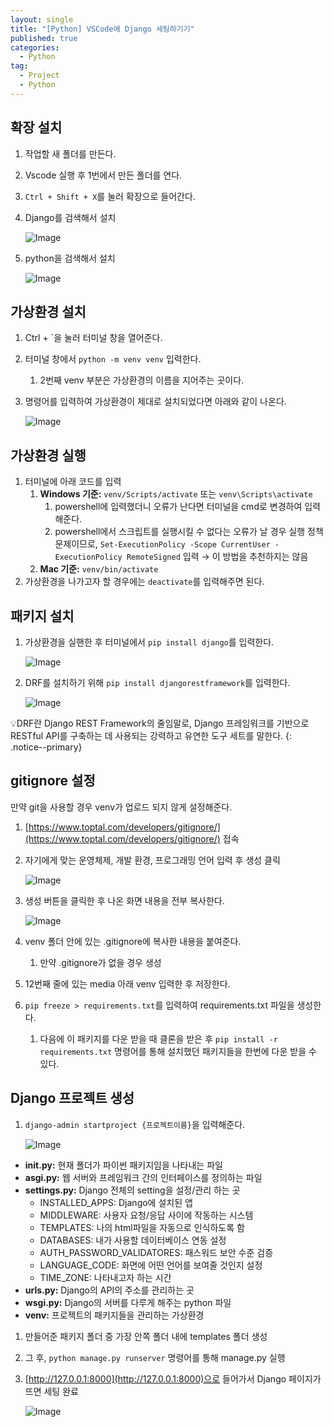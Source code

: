 ```yaml
---
layout: single
title: "[Python] VSCode에 Django 세팅하기기"
published: true
categories:
  - Python
tag:
  - Project
  - Python
---
```


## 확장 설치

1. 작업할 새 폴더를 만든다.
2. Vscode 실행 후 1번에서 만든 폴더를 연다.
3. `Ctrl + Shift + X`를 눌러 확장으로 들어간다.
4. Django를 검색해서 설치
    
    ![Image](https://github.com/user-attachments/assets/1dee5ac8-df10-4b6c-bbca-86428b21bc58)
    
5. python을 검색해서 설치
    
    ![Image](https://github.com/user-attachments/assets/2e6ac324-a2cf-464c-bec9-65981aa305b0)
    

## 가상환경 설치

1. Ctrl + `을 눌러 터미널 창을 열어준다.
2. 터미널 창에서 `python -m venv venv` 입력한다.
    1. 2번째 venv 부분은 가상환경의 이름을 지어주는 곳이다.
3. 명령어를 입력하여 가상환경이 제대로 설치되었다면 아래와 같이 나온다.
    
    ![Image](https://github.com/user-attachments/assets/58ff0857-04ad-41ba-a521-61f0be57805a)
    

## 가상환경 실행

1. 터미널에 아래 코드를 입력
    1. **Windows 기준:** `venv/Scripts/activate` 또는 `venv\Scripts\activate`
        1. powershell에 입력했더니 오류가 난다면 터미널을 cmd로 변경하여 입력해준다.
        2. powershell에서 스크립트를 실행시킬 수 없다는 오류가 날 경우 실행 정책 문제이므로, `Set-ExecutionPolicy -Scope CurrentUser -ExecutionPolicy RemoteSigned` 입력 → 이 방법을 추천하지는 않음
    2. **Mac 기준:** `venv/bin/activate`
2. 가상환경을 나가고자 할 경우에는 `deactivate`를 입력해주면 된다.

## 패키지 설치

1. 가상환경을 실핸한 후 터미널에서 `pip install django`를 입력한다.
    
    ![Image](https://github.com/user-attachments/assets/b4a36c64-4ef3-4c65-8cc6-7b4e05740324)
    

1. DRF를 설치하기 위해 `pip install djangorestframework`를 입력한다.
    
    ![Image](https://github.com/user-attachments/assets/1eb270c4-0b97-4905-89c6-0edc397332a9)
    

💡DRF란 Django REST Framework의 줄임말로, Django 프레임워크를 기반으로 RESTful API를 구축하는 데 사용되는 강력하고 유연한 도구 세트를 말한다.
{: .notice--primary}

## gitignore 설정

만약 git을 사용할 경우 venv가 업로드 되지 않게 설정해준다.

1. [https://www.toptal.com/developers/gitignore/](https://www.toptal.com/developers/gitignore/) 접속
2. 자기에게 맞는 운영체제, 개발 환경, 프로그래밍 언어 입력 후 생성 클릭
    
    ![Image](https://github.com/user-attachments/assets/3b13ac9f-2004-496d-a8ce-626c8b7bed5a)
    

1. 생성 버튼을 클릭한 후 나온 화면 내용을 전부 복사한다.
    
    ![Image](https://github.com/user-attachments/assets/ed84c3f6-d3a8-414e-a4bd-ea6fdc0eeab6)
    
2. venv 폴더 안에 있는 .gitignore에 복사한 내용을 붙여준다.
    1. 만약 .gitignore가 없을 경우 생성
3. 12번째 줄에 있는 media 아래 venv 입력한 후 저장한다.
4. `pip freeze > requirements.txt`를 입력하여 requirements.txt 파일을 생성한다.
    1. 다음에 이 패키지를 다운 받을 때 클론을 받은 후 `pip install -r requirements.txt` 명령어를 통해 설치했던 패키지들을 한번에 다운 받을 수 있다.

## Django 프로젝트 생성

1. `django-admin startproject {프로젝트이름}`을 입력해준다.
    
    ![Image](https://github.com/user-attachments/assets/fedf61dc-cbe8-409b-8819-b0a9b8a6e1a8)
    
- **__init__.py:** 현재 폴더가 파이썬 패키지임을 나타내는 파일
- **asgi.py:** 웹 서버와 프레임워크 간의 인터페이스를 정의하는 파일
- **settings.py:** Django 전체의 setting을 설정/관리 하는 곳
    - INSTALLED_APPS: Django에 설치된 앱
    - MIDDLEWARE: 사용자 요청/응답 사이에 작동하는 시스템
    - TEMPLATES: 나의 html파일을 자동으로 인식하도록 함
    - DATABASES: 내가 사용할 데이터베이스 연동 설정
    - AUTH_PASSWORD_VALIDATORES: 패스워드 보안 수준 검증
    - LANGUAGE_CODE: 화면에 어떤 언어를 보여줄 것인지 설정
    - TIME_ZONE: 나타내고자 하는 시간
- **urls.py:** Django의 API의 주소를 관리하는 곳
- **wsgi.py:** Django의 서버를 다루게 해주는 python 파일
- **venv:** 프로젝트의 패키지들을 관리하는 가상환경

1. 만들어준 패키지 폴더 중 가장 안쪽 폴더 내에 templates 폴더 생성
2. 그  후, `python manage.py runserver` 명령어를 통해 manage.py 실행
3. [http://127.0.0.1:8000](http://127.0.0.1:8000)으로 들어가서 Django 페이지가 뜨면 세팅 완료
    
    ![Image](https://github.com/user-attachments/assets/8fa5caf4-46ae-4ddb-9de2-3fa6e7701255)
